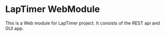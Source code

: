 # LapTimer WebModule

This is a Web module for LapTimer project.
It consists of the REST api and GUI app.